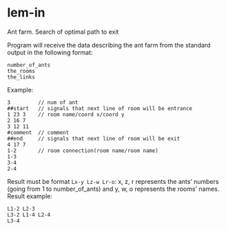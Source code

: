 # lem-in
Ant farm. Search of optimal path to exit

Program will receive the data describing the ant farm from the standard output
in the following format:

```
number_of_ants
the_rooms
the_links
```
Example:
```
3         // num of ant
##start   // signals that next line of room will be entrance
1 23 3    // room name/coord x/coord y
2 16 7
3 12 11
#comment  // comment
##end     // signals that next line of room will be exit
4 17 7
1-2       // room connection(room name/room name)
1-3
3-4
2-4
```
Result must be format ```Lx-y Lz-w Lr-o```:
x, z, r represents the ants’ numbers (going from 1 to number_of_ants) and y,
w, o represents the rooms’ names.
Result example:
```
L1-2 L2-3
L3-2 L1-4 L2-4
L3-4
```
